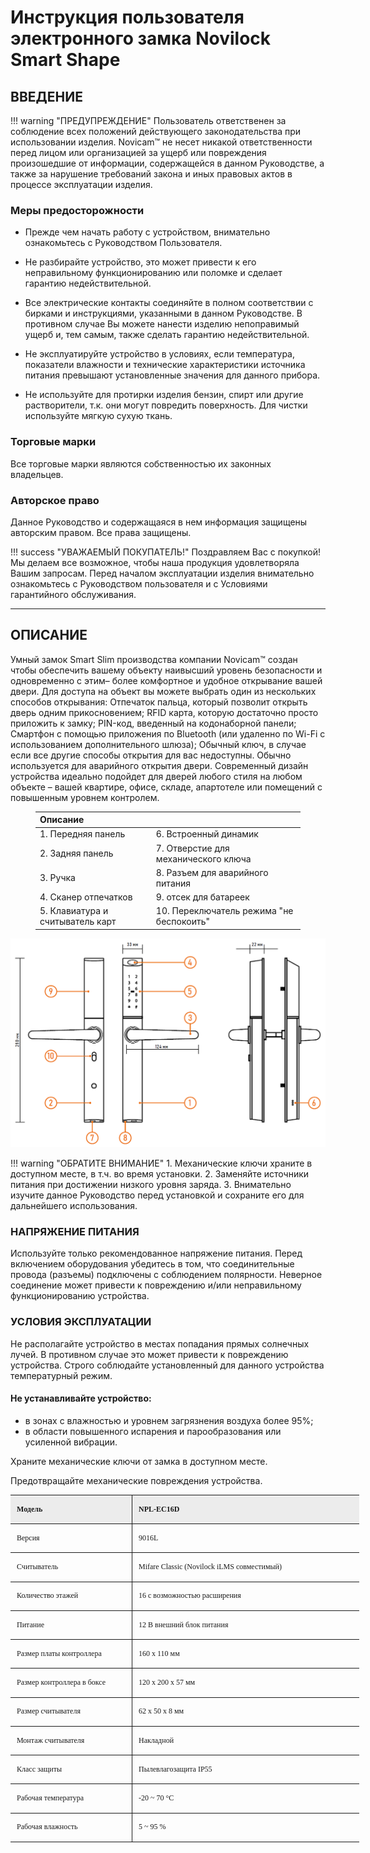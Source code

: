 # Инструкция пользователя электронного замка Novilock Smart Shape



## ВВЕДЕНИЕ

!!! warning "ПРЕДУПРЕЖДЕНИЕ"
	Пользователь ответственен за соблюдение всех положений действующего законодательства при использовании изделия. Novicam™ не несет никакой ответственности перед лицом или организацией за ущерб или повреждения произошедшие от информации, содержащейся в данном Руководстве, а также за нарушение требований закона и иных правовых актов в процессе эксплуатации изделия.

### Меры предосторожности

- Прежде чем начать работу с устройством, внимательно ознакомьтесь с Руководством Пользователя.

- Не разбирайте устройство, это может привести к его неправильному функционированию или поломке и сделает гарантию недействительной.

- Все электрические контакты соединяйте в полном соответствии с бирками и инструкциями, указанными в данном Руководстве. В противном случае Вы можете нанести изделию непоправимый ущерб и, тем самым, также сделать гарантию недействительной.

- Не эксплуатируйте устройство в условиях, если температура, показатели влажности и технические характеристики источника питания превышают установленные значения для данного прибора.

- Не используйте для протирки изделия бензин, спирт или другие растворители, т.к. они могут повредить поверхность. Для чистки используйте мягкую сухую ткань.


### Торговые марки

Все торговые марки являются собственностью их законных владельцев.

### Авторское право

Данное Руководство и содержащаяся в нем информация защищены авторским правом. Все права защищены.

!!! success "УВАЖАЕМЫЙ ПОКУПАТЕЛЬ!"
	Поздравляем Вас с покупкой! Мы делаем все возможное, чтобы наша продукция удовлетворяла Вашим запросам. Перед началом эксплуатации изделия внимательно ознакомьтесь с Руководством пользователя и с Условиями гарантийного обслуживания.

------

## ОПИСАНИЕ

Умный замок Smart Slim производства компании Novicam™ создан чтобы обеспечить вашему объекту наивысший уровень безопасности и одновременно с этим– более комфортное и удобное открывание вашей двери. Для доступа на объект вы можете выбрать один из нескольких способов открывания: Отпечаток пальца, который позволит открыть дверь одним прикосновением; RFID карта, которую достаточно просто приложить к замку; PIN-код, введенный на кодонаборной панели; Смартфон с помощью приложения по Bluetooth (или удаленно по Wi-Fi с использованием дополнительного шлюза); Обычный ключ, в случае если все другие способы открытия для вас недоступны. Обычно используется для аварийного открытия двери. Современный дизайн устройства идеально подойдет для дверей любого стиля на любом объекте – вашей квартире, офисе, складе, апартотеле или помещений с повышенным уровнем контролем.
<figure class='table-figure'><table>
<thead>
<tr><th style='text-align:left;' >Описание</th><th style='text-align:left;' >&nbsp;</th></tr></thead>
<tbody><tr><td style='text-align:left;' >1. Передняя панель</td><td style='text-align:left;' >6. Встроенный динамик</td></tr><tr><td style='text-align:left;' >2. Задняя панель</td><td style='text-align:left;' >7. Отверстие для механического ключа</td></tr><tr><td style='text-align:left;' >3. Ручка</td><td style='text-align:left;' >8. Разъем для аварийного питания</td></tr><tr><td style='text-align:left;' >4. Сканер отпечатков</td><td style='text-align:left;' >9. отсек для батареек</td></tr><tr><td style='text-align:left;' >5. Клавиатура и считыватель карт</td><td style='text-align:left;' >10. Переключатель режима "не беспокоить"</td></tr></tbody>
</table></figure>

![image-20250206134527730](assets/image-20250206134527730.png)



!!! warning "ОБРАТИТЕ  ВНИМАНИЕ"
	1. Механические ключи храните в доступном месте, в т.ч. во время установки.
	2. Заменяйте источники питания при достижении низкого уровня заряда.
	3. Внимательно изучите данное Руководство перед установкой и сохраните его для дальнейшего использования.

### НАПРЯЖЕНИЕ ПИТАНИЯ

Используйте только рекомендованное напряжение питания. Перед включением оборудования убедитесь в том, что соединительные провода (разъемы) подключены с соблюдением полярности. Неверное соединение может привести к повреждению и/или неправильному функционированию устройства.

### УСЛОВИЯ ЭКСПЛУАТАЦИИ

Не располагайте устройство в местах попадания прямых солнечных лучей. В противном случае это может привести к повреждению устройства. Строго соблюдайте установленный для данного устройства температурный режим.

#### Не устанавливайте устройство:

- в зонах с влажностью и уровнем загрязнения воздуха более 95%;
- в области повышенного испарения и парообразования или усиленной вибрации.

Храните механические ключи от замка в доступном месте.

Предотвращайте механические повреждения устройства.





<html><table cellspacing="0" cellpadding="0" class="TableNormal0" style="width:418.3pt; -aw-border-insideh:0.25pt single #000000; -aw-border-insidev:0.25pt single #000000; border-collapse:collapse"><tbody><tr style="height:16.05pt"><td style="width:141.38pt; border-top-style:solid; border-top-width:0.75pt; border-right-style:solid; border-right-width:0.75pt; border-bottom-style:solid; border-bottom-width:0.75pt; vertical-align:middle; background-color:#ececec; -aw-border-bottom:0.25pt single; -aw-border-right:0.25pt single; -aw-border-top:0.25pt single"><p style="font-size:9pt"><span style="font-family:'Noto Sans ExtCond Med'; font-weight:bold; -aw-import:spaces">&nbsp;</span><span style="font-family:'Noto Sans ExtCond Med'; font-weight:bold">Модель</span></p></td><td style="width:276.18pt; border-top-style:solid; border-top-width:0.75pt; border-left-style:solid; border-left-width:0.75pt; border-bottom-style:solid; border-bottom-width:0.75pt; vertical-align:middle; background-color:#ececec; -aw-border-bottom:0.25pt single; -aw-border-left:0.25pt single; -aw-border-top:0.25pt single"><p style="font-size:9pt"><span style="font-family:'Noto Sans ExtCond Med'; font-weight:bold; -aw-import:spaces">&nbsp;</span><span style="font-family:'Noto Sans ExtCond Med'; font-weight:bold">NPL-EC16D</span></p></td></tr><tr style="height:15.95pt"><td style="width:141.38pt; border-top-style:solid; border-top-width:0.75pt; border-right-style:solid; border-right-width:0.75pt; border-bottom-style:solid; border-bottom-width:0.75pt; vertical-align:middle; -aw-border-bottom:0.25pt single; -aw-border-right:0.25pt single; -aw-border-top:0.25pt single"><p style="font-size:9pt"><span style="font-family:'Noto Sans ExtCond Med'; -aw-import:spaces">&nbsp;</span><span style="font-family:'Noto Sans ExtCond Med'">Версия</span></p></td><td style="width:276.18pt; border-top-style:solid; border-top-width:0.75pt; border-left-style:solid; border-left-width:0.75pt; border-bottom-style:solid; border-bottom-width:0.75pt; vertical-align:middle; -aw-border-bottom:0.25pt single; -aw-border-left:0.25pt single; -aw-border-top:0.25pt single"><p style="font-size:9pt"><span style="font-family:'Noto Sans ExtCond Med'; -aw-import:spaces">&nbsp;</span><span style="font-family:'Noto Sans ExtCond Med'">9016L</span></p></td></tr><tr style="height:15.3pt"><td style="width:141.38pt; border-top-style:solid; border-top-width:0.75pt; border-right-style:solid; border-right-width:0.75pt; border-bottom-style:solid; border-bottom-width:0.75pt; vertical-align:middle; -aw-border-bottom:0.25pt single; -aw-border-right:0.25pt single; -aw-border-top:0.25pt single"><p style="font-size:9pt"><span style="font-family:'Noto Sans ExtCond Med'; -aw-import:spaces">&nbsp;</span><span style="font-family:'Noto Sans ExtCond Med'">Считыватель</span></p></td><td style="width:276.18pt; border-top-style:solid; border-top-width:0.75pt; border-left-style:solid; border-left-width:0.75pt; border-bottom-style:solid; border-bottom-width:0.75pt; vertical-align:middle; -aw-border-bottom:0.25pt single; -aw-border-left:0.25pt single; -aw-border-top:0.25pt single"><p style="font-size:9pt"><span style="font-family:'Noto Sans ExtCond Med'; -aw-import:spaces">&nbsp;</span><span style="font-family:'Noto Sans ExtCond Med'">Mifare Classic (Novilock iLMS совместимый)</span></p></td></tr><tr style="height:15.3pt"><td style="width:141.38pt; border-top-style:solid; border-top-width:0.75pt; border-right-style:solid; border-right-width:0.75pt; border-bottom-style:solid; border-bottom-width:0.75pt; vertical-align:middle; -aw-border-bottom:0.25pt single; -aw-border-right:0.25pt single; -aw-border-top:0.25pt single"><p style="font-size:9pt"><span style="font-family:'Noto Sans ExtCond Med'; -aw-import:spaces">&nbsp;</span><span style="font-family:'Noto Sans ExtCond Med'">Количество этажей</span></p></td><td style="width:276.18pt; border-top-style:solid; border-top-width:0.75pt; border-left-style:solid; border-left-width:0.75pt; border-bottom-style:solid; border-bottom-width:0.75pt; vertical-align:middle; -aw-border-bottom:0.25pt single; -aw-border-left:0.25pt single; -aw-border-top:0.25pt single"><p style="font-size:9pt"><span style="font-family:'Noto Sans ExtCond Med'; -aw-import:spaces">&nbsp;</span><span style="font-family:'Noto Sans ExtCond Med'">16 с возможностью расширения</span></p></td></tr><tr style="height:15.55pt"><td style="width:141.38pt; border-top-style:solid; border-top-width:0.75pt; border-right-style:solid; border-right-width:0.75pt; border-bottom-style:solid; border-bottom-width:0.75pt; vertical-align:middle; -aw-border-bottom:0.25pt single; -aw-border-right:0.25pt single; -aw-border-top:0.25pt single"><p style="font-size:9pt"><span style="font-family:'Noto Sans ExtCond Med'; -aw-import:spaces">&nbsp;</span><span style="font-family:'Noto Sans ExtCond Med'">Питание</span></p></td><td style="width:276.18pt; border-top-style:solid; border-top-width:0.75pt; border-left-style:solid; border-left-width:0.75pt; border-bottom-style:solid; border-bottom-width:0.75pt; vertical-align:middle; -aw-border-bottom:0.25pt single; -aw-border-left:0.25pt single; -aw-border-top:0.25pt single"><p style="font-size:9pt"><span style="font-family:'Noto Sans ExtCond Med'; -aw-import:spaces">&nbsp;</span><span style="font-family:'Noto Sans ExtCond Med'">12 В внешний блок питания</span></p></td></tr><tr style="height:15.3pt"><td style="width:141.38pt; border-top-style:solid; border-top-width:0.75pt; border-right-style:solid; border-right-width:0.75pt; border-bottom-style:solid; border-bottom-width:0.75pt; vertical-align:middle; -aw-border-bottom:0.25pt single; -aw-border-right:0.25pt single; -aw-border-top:0.25pt single"><p style="font-size:9pt"><span style="font-family:'Noto Sans ExtCond Med'; -aw-import:spaces">&nbsp;</span><span style="font-family:'Noto Sans ExtCond Med'">Размер платы контроллера</span></p></td><td style="width:276.18pt; border-top-style:solid; border-top-width:0.75pt; border-left-style:solid; border-left-width:0.75pt; border-bottom-style:solid; border-bottom-width:0.75pt; vertical-align:middle; -aw-border-bottom:0.25pt single; -aw-border-left:0.25pt single; -aw-border-top:0.25pt single"><p style="font-size:9pt"><span style="font-family:'Noto Sans ExtCond Med'; -aw-import:spaces">&nbsp;</span><span style="font-family:'Noto Sans ExtCond Med'">160 x 110 мм</span></p></td></tr><tr style="height:15.3pt"><td style="width:141.38pt; border-top-style:solid; border-top-width:0.75pt; border-right-style:solid; border-right-width:0.75pt; border-bottom-style:solid; border-bottom-width:0.75pt; vertical-align:middle; -aw-border-bottom:0.25pt single; -aw-border-right:0.25pt single; -aw-border-top:0.25pt single"><p style="font-size:9pt"><span style="font-family:'Noto Sans ExtCond Med'; -aw-import:spaces">&nbsp;</span><span style="font-family:'Noto Sans ExtCond Med'">Размер контроллера в боксе</span></p></td><td style="width:276.18pt; border-top-style:solid; border-top-width:0.75pt; border-left-style:solid; border-left-width:0.75pt; border-bottom-style:solid; border-bottom-width:0.75pt; vertical-align:middle; -aw-border-bottom:0.25pt single; -aw-border-left:0.25pt single; -aw-border-top:0.25pt single"><p style="font-size:9pt"><span style="font-family:'Noto Sans ExtCond Med'; -aw-import:spaces">&nbsp;</span><span style="font-family:'Noto Sans ExtCond Med'">120 x 200 x 57 мм</span></p></td></tr><tr style="height:15.3pt"><td style="width:141.38pt; border-top-style:solid; border-top-width:0.75pt; border-right-style:solid; border-right-width:0.75pt; border-bottom-style:solid; border-bottom-width:0.75pt; vertical-align:middle; -aw-border-bottom:0.25pt single; -aw-border-right:0.25pt single; -aw-border-top:0.25pt single"><p style="font-size:9pt"><span style="font-family:'Noto Sans ExtCond Med'; -aw-import:spaces">&nbsp;</span><span style="font-family:'Noto Sans ExtCond Med'">Размер считывателя</span></p></td><td style="width:276.18pt; border-top-style:solid; border-top-width:0.75pt; border-left-style:solid; border-left-width:0.75pt; border-bottom-style:solid; border-bottom-width:0.75pt; vertical-align:middle; -aw-border-bottom:0.25pt single; -aw-border-left:0.25pt single; -aw-border-top:0.25pt single"><p style="font-size:9pt"><span style="font-family:'Noto Sans ExtCond Med'; -aw-import:spaces">&nbsp;</span><span style="font-family:'Noto Sans ExtCond Med'">62 x 50 x 8 мм</span></p></td></tr><tr style="height:15.3pt"><td style="width:141.38pt; border-top-style:solid; border-top-width:0.75pt; border-right-style:solid; border-right-width:0.75pt; border-bottom-style:solid; border-bottom-width:0.75pt; vertical-align:middle; -aw-border-bottom:0.25pt single; -aw-border-right:0.25pt single; -aw-border-top:0.25pt single"><p style="font-size:9pt"><span style="font-family:'Noto Sans ExtCond Med'; -aw-import:spaces">&nbsp;</span><span style="font-family:'Noto Sans ExtCond Med'">Монтаж считывателя</span></p></td><td style="width:276.18pt; border-top-style:solid; border-top-width:0.75pt; border-left-style:solid; border-left-width:0.75pt; border-bottom-style:solid; border-bottom-width:0.75pt; vertical-align:middle; -aw-border-bottom:0.25pt single; -aw-border-left:0.25pt single; -aw-border-top:0.25pt single"><p style="font-size:9pt"><span style="font-family:'Noto Sans ExtCond Med'; -aw-import:spaces">&nbsp;</span><span style="font-family:'Noto Sans ExtCond Med'">Накладной</span></p></td></tr><tr style="height:15.3pt"><td style="width:141.38pt; border-top-style:solid; border-top-width:0.75pt; border-right-style:solid; border-right-width:0.75pt; border-bottom-style:solid; border-bottom-width:0.75pt; vertical-align:middle; -aw-border-bottom:0.25pt single; -aw-border-right:0.25pt single; -aw-border-top:0.25pt single"><p style="font-size:9pt"><span style="font-family:'Noto Sans ExtCond Med'; -aw-import:spaces">&nbsp;</span><span style="font-family:'Noto Sans ExtCond Med'">Класс защиты</span></p></td><td style="width:276.18pt; border-top-style:solid; border-top-width:0.75pt; border-left-style:solid; border-left-width:0.75pt; border-bottom-style:solid; border-bottom-width:0.75pt; vertical-align:middle; -aw-border-bottom:0.25pt single; -aw-border-left:0.25pt single; -aw-border-top:0.25pt single"><p style="font-size:9pt"><span style="font-family:'Noto Sans ExtCond Med'; -aw-import:spaces">&nbsp;</span><span style="font-family:'Noto Sans ExtCond Med'">Пылевлагозащита IP55</span></p></td></tr><tr style="height:15.3pt"><td style="width:141.38pt; border-top-style:solid; border-top-width:0.75pt; border-right-style:solid; border-right-width:0.75pt; border-bottom-style:solid; border-bottom-width:0.75pt; vertical-align:middle; -aw-border-bottom:0.25pt single; -aw-border-right:0.25pt single; -aw-border-top:0.25pt single"><p style="font-size:9pt"><span style="font-family:'Noto Sans ExtCond Med'; -aw-import:spaces">&nbsp;</span><span style="font-family:'Noto Sans ExtCond Med'">Рабочая температура</span></p></td><td style="width:276.18pt; border-top-style:solid; border-top-width:0.75pt; border-left-style:solid; border-left-width:0.75pt; border-bottom-style:solid; border-bottom-width:0.75pt; vertical-align:middle; -aw-border-bottom:0.25pt single; -aw-border-left:0.25pt single; -aw-border-top:0.25pt single"><p style="font-size:9pt"><span style="font-family:'Noto Sans ExtCond Med'; -aw-import:spaces">&nbsp;</span><span style="font-family:'Noto Sans ExtCond Med'">-20 ~ 70 °C</span></p></td></tr><tr style="height:15.3pt"><td style="width:141.38pt; border-top-style:solid; border-top-width:0.75pt; border-right-style:solid; border-right-width:0.75pt; border-bottom-style:solid; border-bottom-width:0.75pt; vertical-align:middle; -aw-border-bottom:0.25pt single; -aw-border-right:0.25pt single; -aw-border-top:0.25pt single"><p style="font-size:9pt"><span style="font-family:'Noto Sans ExtCond Med'; -aw-import:spaces">&nbsp;</span><span style="font-family:'Noto Sans ExtCond Med'">Рабочая влажность</span></p></td><td style="width:276.18pt; border-top-style:solid; border-top-width:0.75pt; border-left-style:solid; border-left-width:0.75pt; border-bottom-style:solid; border-bottom-width:0.75pt; vertical-align:middle; -aw-border-bottom:0.25pt single; -aw-border-left:0.25pt single; -aw-border-top:0.25pt single"><p style="font-size:9pt"><span style="font-family:'Noto Sans ExtCond Med'; -aw-import:spaces">&nbsp;</span><span style="font-family:'Noto Sans ExtCond Med'">5 ~ 95 %</span></p></td></tr></tbody></table></html>